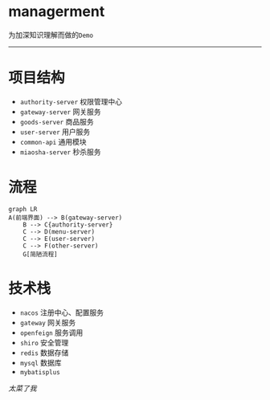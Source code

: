 # managerment

为加深知识理解而做的`Demo`

***

# 项目结构

+ `authority-server` 权限管理中心
+ `gateway-server` 网关服务
+ `goods-server` 商品服务
+ `user-server` 用户服务
+ `common-api` 通用模块
+ `miaosha-server` 秒杀服务

# 流程

```mermaid
graph LR
A(前端界面) --> B(gateway-server)
    B --> C{authority-server}
    C --> D(menu-server)
    C --> E(user-server)
    C --> F(other-server)
    G[简陋流程]
```
# 技术栈
+ `nacos` 注册中心、配置服务
+ `gateway` 网关服务
+ `openfeign` 服务调用
+ `shiro` 安全管理
+ `redis` 数据存储 
+ `mysql` 数据库
+ `mybatisplus` 

*太菜了我*

